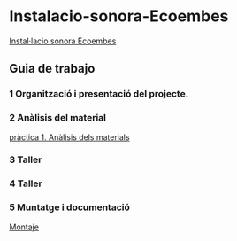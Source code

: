 # Instalacio-sonora-Ecoembes
[Instal·lacio sonora Ecoembes](https://github.com/arquesm/TdPiED/blob/master/Instalacio_sonora.md)

## Guia de trabajo

### 1 Organització i presentació del projecte.
### 2 Anàlisis del material
[pràctica 1. Anàlisis dels materials](materials.md)
### 3 Taller
### 4 Taller
### 5 Muntatge i documentació
[Montaje](materials.md)
